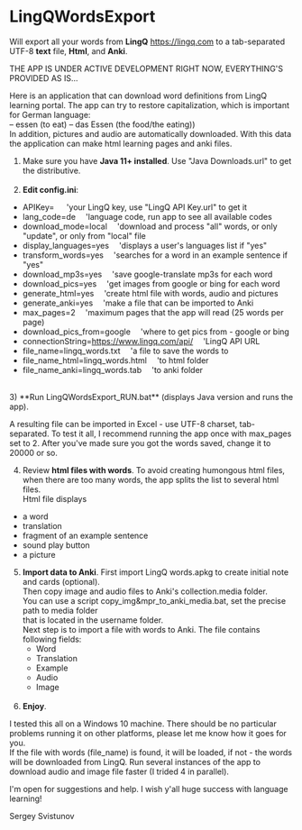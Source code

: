 # LingQWordsExport
Will export all your words from **LingQ** https://lingq.com
to a tab-separated UTF-8 **text** file, **Html**, and **Anki**.

THE APP IS UNDER ACTIVE DEVELOPMENT RIGHT NOW, EVERYTHING'S PROVIDED AS IS...

Here is an application that can download word definitions from LingQ learning portal.
The app can try to restore capitalization, which is important for German language:<br>
    – essen (to eat) – das Essen (the food/the eating)) <br>
In addition, pictures and audio are automatically downloaded.
With this data the application can make html learning pages and anki files.

1) Make sure you have **Java 11+ installed**. Use "Java Downloads.url" to get the distributive.
<br><br>
2) **Edit config.ini**: <br>
- APIKey= &emsp;  'your LingQ key, use "LingQ API Key.url" to get it <br>
- lang_code=de &emsp;'language code, run app to see all available codes <br>
- download_mode=local &emsp;'download and process "all" words, or only "update", or only from "local" file <br>
- display_languages=yes &emsp;'displays a user's languages list if "yes" <br>
- transform_words=yes &emsp;'searches for a word in an example sentence if "yes" <br>
- download_mp3s=yes &emsp;'save google-translate mp3s for each word <br>
- download_pics=yes &emsp;'get images from google or bing for each word <br>
- generate_html=yes &emsp;'create html file with words, audio and pictures <br>
- generate_anki=yes &emsp;'make a file that can be imported to Anki <br>
- max_pages=2 &emsp;'maximum pages that the app will read (25 words per page) <br>
- download_pics_from=google &emsp;'where to get pics from - google or bing <br>
- connectionString=https://www.lingq.com/api/ &emsp;'LingQ API URL <br>
- file_name=lingq_words.txt &emsp;'a file to save the words to <br>
- file_name_html=lingq_words.html &emsp;'to html folder <br>
- file_name_anki=lingq_words.tab &emsp;'to anki folder <br>
<br>
3) **Run LingQWordsExport_RUN.bat** (displays Java version and runs the app).

A resulting file can be imported in Excel - use UTF-8 charset, tab-separated. 
To test it all, I recommend running the app once with max_pages set to 2. 
After you've made sure you got the words saved, change it to 20000 or so.

4) Review **html files with words**. To avoid creating humongous html files, when there are too many words, the app splits the list to several html files.<br>
Html file displays <br>
* a word
* translation
* fragment of an example sentence
* sound play button
* a picture

5) **Import data to Anki**. First import LingQ words.apkg to create initial note and cards (optional). <br>
Then copy image and audio files to Anki's collection.media folder. <br>
You can use a script copy_img&mpr_to_anki_media.bat, set the precise path to media folder <br>
that is located in the username folder. <br>
Next step is to import a file with words to Anki. The file contains following fields: <br>
   * Word
   * Translation
   * Example
   * Audio
   * Image
<br><br>
6) **Enjoy**.

I tested this all on a Windows 10 machine. There should be no particular problems running it on other platforms, please let me know how it goes for you. <br>
If the file with words (file_name) is found, it will be loaded, if not - the words will be downloaded from LingQ.
Run several instances of the app to download audio and image file faster (I trided 4 in parallel).

I'm open for suggestions and help. I wish y'all huge success with language learning!

Sergey Svistunov

